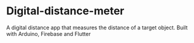 # Digital-distance-meter
A digital distance app that  measures the distance of a target object. Built with Arduino, Firebase and Flutter
